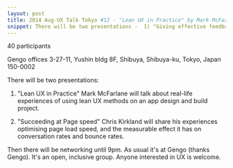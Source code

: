 ```yaml
---
layout: post
title: 2014 Aug-UX Talk Tokyo #12 - "Lean UX in Practice" by Mark McFarlane & "Succeeding at Page speed" by Chris Kirkland
snippet: There will be two presentations -  1) "Giving effective feedback" Alexander from MoneyTree will -
---
```

40 participants

Gengo offices 3-27-11, Yushin bldg 8F, Shibuya, Shibuya-ku, Tokyo, Japan 150-0002

There will be two presentations:

1) "Lean UX in Practice"
Mark McFarlane will talk about real-life experiences of using lean UX methods on an app design and build project.

2) "Succeeding at Page speed"
Chris Kirkland will share his experiences optimising page load speed, and the measurable effect it has on conversation rates and bounce rates.

Then there will be networking until 9pm. As usual it's at Gengo (thanks Gengo). It's an open, inclusive group. Anyone interested in UX is welcome.

